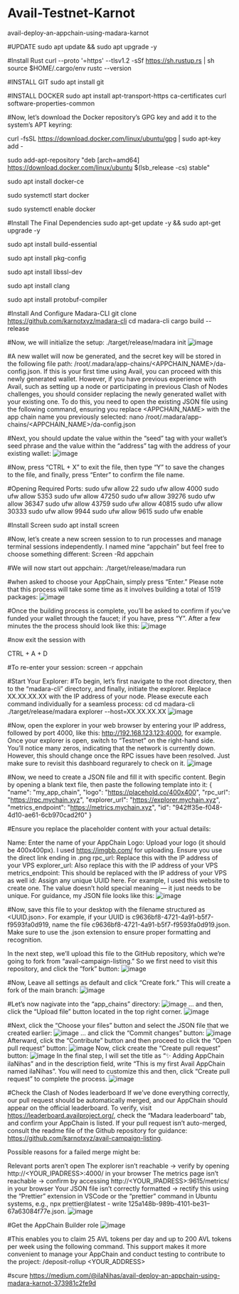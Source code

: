 # Avail-Testnet-Karnot
avail-deploy-an-appchain-using-madara-karnot


#UPDATE
sudo apt update && sudo apt upgrade -y

#Install Rust
curl --proto '=https' --tlsv1.2 -sSf https://sh.rustup.rs | sh
source $HOME/.cargo/env
rustc --version

#INSTALL GIT
sudo apt install git

#INSTALL DOCKER
sudo apt install apt-transport-https ca-certificates curl software-properties-common

#Now, let’s download the Docker repository’s GPG key and add it to the system’s APT keyring:

curl -fsSL https://download.docker.com/linux/ubuntu/gpg | sudo apt-key add -

sudo add-apt-repository "deb [arch=amd64] https://download.docker.com/linux/ubuntu $(lsb_release -cs) stable"

sudo apt install docker-ce

sudo systemctl start docker

sudo systemctl enable docker

#Install The Final Dependencies
sudo apt-get update -y && sudo apt-get upgrade -y

sudo apt install build-essential

sudo apt install pkg-config

sudo apt install libssl-dev

sudo apt install clang

sudo apt install protobuf-compiler

#Install And Configure Madara-CLI
git clone https://github.com/karnotxyz/madara-cli
cd madara-cli
cargo build --release

#Now, we will initialize the setup:
./target/release/madara init
![image](https://github.com/ditsyandrea22/Avail-Testnet-Karnot/assets/34813777/61a3b266-1fef-4a14-b32d-18e0a9393145)

#A new wallet will now be generated, and the secret key will be stored in the following file path: /root/.madara/app-chains/<APPCHAIN_NAME>/da-config.json. If this is your first time using Avail, you can proceed with this newly generated wallet. However, if you have previous experience with Avail, such as setting up a node or participating in previous Clash of Nodes challenges, you should consider replacing the newly generated wallet with your existing one. To do this, you need to open the existing JSON file using the following command, ensuring you replace <APPCHAIN_NAME> with the app chain name you previously selected:
nano /root/.madara/app-chains/<APPCHAIN_NAME>/da-config.json

#Next, you should update the value within the “seed” tag with your wallet’s seed phrase and the value within the “address” tag with the address of your existing wallet:
![image](https://github.com/ditsyandrea22/Avail-Testnet-Karnot/assets/34813777/f461c245-3d99-4f1f-8ca3-797051b2a70f)

#Now, press “CTRL + X” to exit the file, then type “Y” to save the changes to the file, and finally, press “Enter” to confirm the file name.

#Opening Required Ports:
sudo ufw allow 22
sudo ufw allow 4000
sudo ufw allow 5353
sudo ufw allow 47250
sudo ufw allow 39276
sudo ufw allow 36347
sudo ufw allow 43759
sudo ufw allow 40815
sudo ufw allow 30333
sudo ufw allow 9944
sudo ufw allow 9615
sudo ufw enable

#Install Screen
sudo apt install screen

#Now, let’s create a new screen session to to run processes and manage terminal sessions independently. I named mine “appchain” but feel free to choose something different:
Screen -Rd appchain

#We will now start out appchain:
./target/release/madara run

#when asked to choose your AppChain, simply press “Enter.” Please note that this process will take some time as it involves building a total of 1519 packages:
![image](https://github.com/ditsyandrea22/Avail-Testnet-Karnot/assets/34813777/f80f24b3-a40c-4010-aab3-c20ba17cbc1e)

#Once the building process is complete, you’ll be asked to confirm if you’ve funded your wallet through the faucet; if you have, press “Y”. After a few minutes the the process should look like this:
![image](https://github.com/ditsyandrea22/Avail-Testnet-Karnot/assets/34813777/77654940-51ff-4ec0-8007-feaa4d9a7515)

#now exit the session with

CTRL + A + D

#To re-enter your session:
screen -r appchain

#Start Your Explorer:
#To begin, let’s first navigate to the root directory, then to the “madara-cli” directory, and finally, initiate the explorer. Replace XX.XX.XX.XX with the IP address of your node. Please execute each command individually for a seamless process:
cd
cd madara-cli
./target/release/madara explorer --host=XX.XX.XX.XX
![image](https://github.com/ditsyandrea22/Avail-Testnet-Karnot/assets/34813777/8b992076-ef27-4b0d-b535-520598732287)

#Now, open the explorer in your web browser by entering your IP address, followed by port 4000, like this: http://192.168.123.123:4000, for example. Once your explorer is open, switch to “Testnet” on the right-hand side. You’ll notice many zeros, indicating that the network is currently down. However, this should change once the RPC issues have been resolved. Just make sure to revisit this dashboard regurarely to check on it.
![image](https://github.com/ditsyandrea22/Avail-Testnet-Karnot/assets/34813777/2bfb279c-ce2c-4df1-b591-b83177fd6a03)

#Now, we need to create a JSON file and fill it with specific content. Begin by opening a blank text file, then paste the following template into it:
{
  "name": "my_app_chain",
  "logo": "https://placehold.co/400x400",
  "rpc_url": "https://rpc.mychain.xyz",
  "explorer_url": "https://explorer.mychain.xyz",
  "metrics_endpoint": "https://metrics.mychain.xyz",
  "id": "942ff35e-f048-4d10-ae61-6cb970cad2f0"
}

#Ensure you replace the placeholder content with your actual details:

Name: Enter the name of your AppChain
Logo: Upload your logo (it should be 400x400px). I used https://imgbb.com/ for uploading. Ensure you use the direct link ending in .png
rpc_url: Replace this with the IP address of your VPS
explorer_url: Also replace this with the IP address of your VPS
metrics_endpoint: This should be replaced with the IP address of your VPS as well
id: Assign any unique UUID here. For example, I used this website to create one. The value doesn’t hold special meaning — it just needs to be unique.
For guidance, my JSON file looks like this:
![image](https://github.com/ditsyandrea22/Avail-Testnet-Karnot/assets/34813777/71854a78-342c-44c7-942c-01bab6bc2178)

#Now, save this file to your desktop with the filename structured as <UUID.json>. For example, if your UUID is c9636bf8-4721-4a91-b5f7-f9593fa0d919, name the file c9636bf8-4721-4a91-b5f7-f9593fa0d919.json. Make sure to use the .json extension to ensure proper formatting and recognition.

In the next step, we’ll upload this file to the GitHub repository, which we’re going to fork from “avail-campaign-listing.” So we first need to visit this repository, and click the “fork” button:
![image](https://github.com/ditsyandrea22/Avail-Testnet-Karnot/assets/34813777/69bd363a-c2bc-47d9-af1d-fdb007c592d0)

#Now, Leave all settings as default and click “Create fork.” This will create a fork of the main branch:
![image](https://github.com/ditsyandrea22/Avail-Testnet-Karnot/assets/34813777/119e456e-6dad-4582-85ff-fdb2c92acaea)

#Let’s now nagivate into the “app_chains” directory:
![image](https://github.com/ditsyandrea22/Avail-Testnet-Karnot/assets/34813777/044d2d95-6ec0-44e3-9838-14af01538677)
… and then, click the “Upload file” button located in the top right corner.
![image](https://github.com/ditsyandrea22/Avail-Testnet-Karnot/assets/34813777/8e959766-cb94-4763-9301-40eff6e2e982)

#Next, click the “Choose your files” button and select the JSON file that we created earlier:
![image](https://github.com/ditsyandrea22/Avail-Testnet-Karnot/assets/34813777/473d631a-fbad-4fb0-a6a6-0acf043d2b8e)
… and click the “Commit changes” button:
![image](https://github.com/ditsyandrea22/Avail-Testnet-Karnot/assets/34813777/ce7a4fef-60a6-4ab9-9d86-34d325b3decf)
Afterward, click the “Contribute” button and then proceed to click the “Open pull request” button:
![image](https://github.com/ditsyandrea22/Avail-Testnet-Karnot/assets/34813777/2963cb00-5ebf-4c48-9641-9fdfa0f8116e)
Now, click create the “Create pull request” button:
![image](https://github.com/ditsyandrea22/Avail-Testnet-Karnot/assets/34813777/e0e894b2-612d-4a44-8dc3-8dfc96372851)
In the final step, I will set the title as “✨ Adding AppChain ilaNihas” and in the description field, write “This is my first Avail AppChain named ilaNihas”. You will need to customize this and then, click “Create pull request” to complete the process.
![image](https://github.com/ditsyandrea22/Avail-Testnet-Karnot/assets/34813777/53087dcf-f1b8-4ce6-8b95-483efd8fcea8)

#Check the Clash of Nodes leaderboard
If we’ve done everything correctly, our pull request should be automatically merged, and our AppChain should appear on the official leaderboard. To verify, visit https://leaderboard.availproject.org/, check the “Madara leaderboard” tab, and confirm your AppChain is listed. If your pull request isn’t auto-merged, consult the readme file of the Github repository for guidance: https://github.com/karnotxyz/avail-campaign-listing.

Possible reasons for a failed merge might be:

Relevant ports aren’t open
The explorer isn’t reachable → verify by opening http://<YOUR_IPADRESS>:4000/ in your browser
The metrics page isn’t reachable → confirm by accessing http://<YOUR_IPADRESS>:9615/metrics/ in your browser
Your JSON file isn’t correctly formatted → rectify this using the “Prettier” extension in VSCode or the “prettier” command in Ubuntu systems, e.g., npx prettier@latest - write 125a148b-989b-4101-be31–67a63084f77e.json.
![image](https://github.com/ditsyandrea22/Avail-Testnet-Karnot/assets/34813777/a76aee84-1dca-420a-a3cb-69f12f4cdbaa)

#Get the AppChain Builder role
![image](https://github.com/ditsyandrea22/Avail-Testnet-Karnot/assets/34813777/e880aea6-ed4e-48fa-9979-f0cee193865f)

#This enables you to claim 25 AVL tokens per day and up to 200 AVL tokens per week using the following command. This support makes it more convenient to manage your AppChain and conduct testing to contribute to the project:
/deposit-rollup <YOUR_ADDRESS>

#scure 
https://medium.com/@ilaNihas/avail-deploy-an-appchain-using-madara-karnot-373981c2fe9d



















